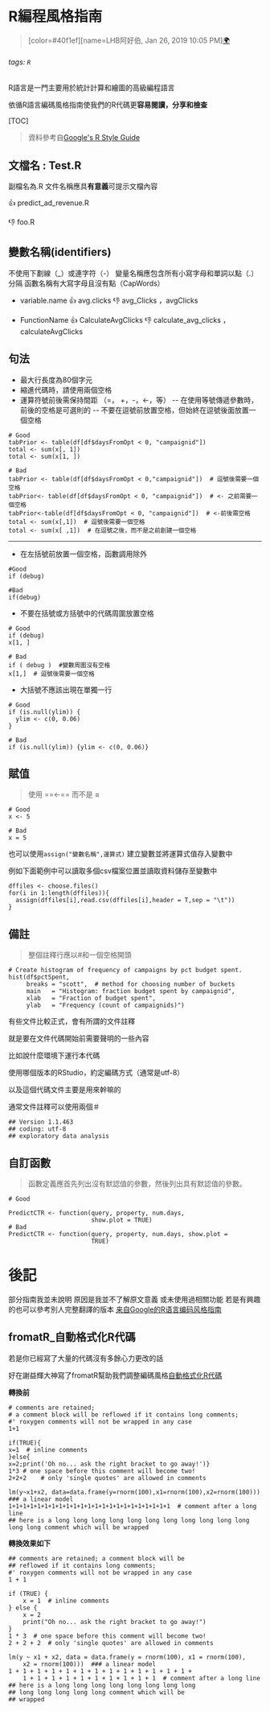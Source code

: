 R編程風格指南
===
> [color=#40f1ef][name=LHB阿好伯, Jan 26, 2019 10:05 PM][:earth_africa:](https://www.facebook.com/LHB0222/)

###### tags: `R`

R語言是一門主要用於統計計算和繪圖的高級編程語言

依循R語言編碼風格指南使我們的R代碼更**容易閱讀，分享和檢查**


[TOC]

>資料參考自[Google's R Style Guide](https://google.github.io/styleguide/Rguide.xml)

文檔名 : Test.R
---
副檔名為.R
文件名稱應具**有意義**可提示文檔內容

:+1: predict_ad_revenue.R 

:-1: foo.R

變數名稱(identifiers)
---
不使用下劃線（_）或連字符（-）
變量名稱應包含所有小寫字母和單詞以點（.）分隔
函數名稱有大寫字母且沒有點（CapWords）
- variable.name 
:+1: avg.clicks 
:-1:  avg_Clicks ，avgClicks

- FunctionName 
:+1: CalculateAvgClicks
:-1: calculate_avg_clicks ， calculateAvgClicks 

句法
---
- 最大行長度為80個字元
- 縮進代碼時，請使用兩個空格
- 運算符號前後需保持間距 （=， +，-，<-，等）
-- 在使用等號傳遞參數時，前後的空格是可選則的
-- 不要在逗號前放置空格，但始終在逗號後面放置一個空格


```R=
# Good
tabPrior <- table(df[df$daysFromOpt < 0, "campaignid"])
total <- sum(x[, 1])
total <- sum(x[1, ])

# Bad
tabPrior <- table(df[df$daysFromOpt < 0,"campaignid"])  # 逗號後需要一個空格
tabPrior<- table(df[df$daysFromOpt < 0, "campaignid"])  # <- 之前需要一個空格
tabPrior<-table(df[df$daysFromOpt < 0, "campaignid"])  # <-前後需空格 
total <- sum(x[,1])  # 逗號後需要一個空格
total <- sum(x[ ,1])  # 在逗號之後，而不是之前創建一個空格
```

---
- 在左括號前放置一個空格，函數調用除外 
```R=+
#Good
if (debug)

#Bad
if(debug)
```
- 不要在括號或方括號中的代碼周圍放置空格
```R=+
# Good
if (debug)
x[1, ]

# Bad
if ( debug )  #變數周圍沒有空格
x[1,]  # 逗號後需要一個空格
```
- 大括號不應該出現在單獨一行
```R=+
# Good
if (is.null(ylim)) {
  ylim <- c(0, 0.06)
}

# Bad
if (is.null(ylim)) {ylim <- c(0, 0.06)}

```

賦值
---
> 使用 ==<-== 而不是 **=**

```R=
# Good
x <- 5

# Bad
x = 5
```

也可以使用`assign("變數名稱",運算式)` 建立變數並將運算式值存入變數中

例如下面範例中可以讀取多個csv檔案位置並讀取資料儲存至變數中
```R=
dffiles <- choose.files()
for(i in 1:length(dffiles)){
  assign(dffiles[i],read.csv(dffiles[i],header = T,sep = "\t"))
}

```

備註
---
> 整個註釋行應以#和一個空格開頭 
```R=
# Create histogram of frequency of campaigns by pct budget spent.
hist(df$pctSpent,
     breaks = "scott",  # method for choosing number of buckets
     main   = "Histogram: fraction budget spent by campaignid",
     xlab   = "Fraction of budget spent",
     ylab   = "Frequency (count of campaignids)")
```

有些文件比較正式，會有所謂的文件註釋

就是要在文件代碼開始前需要聲明的一些內容

比如說什麼環境下運行本代碼

使用哪個版本的RStudio，約定編碼方式（通常是utf-8）

以及這個代碼文件主要是用來幹嘛的

通常文件註釋可以使用兩個＃

```R=+
## Version 1.1.463
## coding: utf-8 
## exploratory data analysis 
```

自訂函數
---
> 函數定義應首先列出沒有默認值的參數，然後列出具有默認值的參數。
```R=
# Good

PredictCTR <- function(query, property, num.days,
                       show.plot = TRUE)
# Bad
PredictCTR <- function(query, property, num.days, show.plot =
                       TRUE)
```


後記
===

部分指南我並未說明
原因是我並不了解原文意義
或未使用過相關功能
若是有興趣的也可以參考別人完整翻譯的版本
[来自Google的R语言编码风格指南](https://nanx.me/rstyle/)

fromatR_自動格式化R代碼
---

若是你已經寫了大量的代碼沒有多餘心力更改的話

好在謝益輝大神寫了fromatR幫助我們調整編碼風格[自動格式化R代碼](https://yihui.name/formatr/)

**轉換前**
```R=
# comments are retained;
# a comment block will be reflowed if it contains long comments;
#' roxygen comments will not be wrapped in any case
1+1

if(TRUE){
x=1  # inline comments
}else{
x=2;print('Oh no... ask the right bracket to go away!')}
1*3 # one space before this comment will become two!
2+2+2    # only 'single quotes' are allowed in comments

lm(y~x1+x2, data=data.frame(y=rnorm(100),x1=rnorm(100),x2=rnorm(100)))  ### a linear model
1+1+1+1+1+1+1+1+1+1+1+1+1+1+1+1+1+1+1+1+1+1+1  # comment after a long line
## here is a long long long long long long long long long long long long long comment which will be wrapped
```

**轉換效果如下**
```R=+
## comments are retained; a comment block will be
## reflowed if it contains long comments;
#' roxygen comments will not be wrapped in any case
1 + 1

if (TRUE) {
    x = 1  # inline comments
} else {
    x = 2
    print("Oh no... ask the right bracket to go away!")
}
1 * 3  # one space before this comment will become two!
2 + 2 + 2  # only 'single quotes' are allowed in comments

lm(y ~ x1 + x2, data = data.frame(y = rnorm(100), x1 = rnorm(100), 
    x2 = rnorm(100)))  ### a linear model
1 + 1 + 1 + 1 + 1 + 1 + 1 + 1 + 1 + 1 + 1 + 1 + 1 + 
    1 + 1 + 1 + 1 + 1 + 1 + 1 + 1 + 1 + 1  # comment after a long line
## here is a long long long long long long long long
## long long long long long comment which will be
## wrapped
```